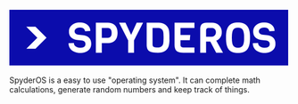 ![Logo](https://github.com/ChaoticDucc/SpyderOS/blob/master/logo/logo_small.png)

SpyderOS is a easy to use "operating system". It can complete math calculations, generate random numbers and keep track of things.
